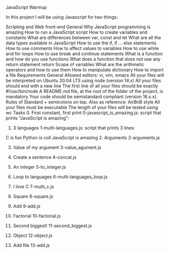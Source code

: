 JavaScript Warmup

In this project I will be using Javascript for two things:

Scripting and
Web front-end
General
Why JavaScript programming is amazing
How to run a JavaScript script
How to create variables and constants
What are differences between var, const and let
What are all the data types available in JavaScript
How to use the if, if ... else statements
How to use comments
How to affect values to variables
How to use while and for loops
How to use break and continue statements
What is a function and how do you use functions
What does a function that does not use any return statement return
Scope of variables
What are the arithmetic operators and how to use them
How to manipulate dictionary
How to import a file
Requirements
General
Allowed editors: vi, vim, emacs
All your files will be interpreted on Ubuntu 20.04 LTS using node (version 14.x)
All your files should end with a new line
The first line of all your files should be exactly #!/usr/bin/node
A README.md file, at the root of the folder of the project, is mandatory
Your code should be semistandard compliant (version 16.x.x). Rules of Standard + semicolons on top. Also as reference: AirBnB style
All your files must be executable
The length of your files will be tested using wc
Tasks
0. First constant, first print 0-javascript_is_amazing.js: script that prints "JavaScript is amazing":

1. 3 languages 1-multi-languages.js: script that prints 3 lines:

C is fun
Python is coll
JavaScript is amazing
2. Arguments 2-arguments.js

3. Value of my argument 3-value_agument.js

4. Create a sentence 4-concat.js

5. An integer 5-to_integer.js

6. Loop to languages 6-multi-languages_loop.js

7. I love C 7-multi_c.js

8. Square 8-square.js

9. Add 9-add.js

10. Factorial 10-factorial.js

11. Second biggest! 11-second_biggest.js

12. Object 12-object.js

13. Add file 13-add.js
